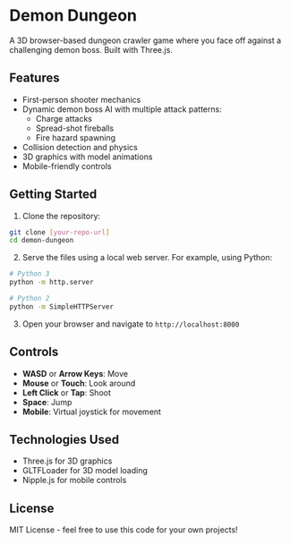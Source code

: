 # Demon Dungeon

A 3D browser-based dungeon crawler game where you face off against a challenging demon boss. Built with Three.js.

## Features

- First-person shooter mechanics
- Dynamic demon boss AI with multiple attack patterns:
  - Charge attacks
  - Spread-shot fireballs
  - Fire hazard spawning
- Collision detection and physics
- 3D graphics with model animations
- Mobile-friendly controls

## Getting Started

1. Clone the repository:
```bash
git clone [your-repo-url]
cd demon-dungeon
```

2. Serve the files using a local web server. For example, using Python:
```bash
# Python 3
python -m http.server

# Python 2
python -m SimpleHTTPServer
```

3. Open your browser and navigate to `http://localhost:8000`

## Controls

- **WASD** or **Arrow Keys**: Move
- **Mouse** or **Touch**: Look around
- **Left Click** or **Tap**: Shoot
- **Space**: Jump
- **Mobile**: Virtual joystick for movement

## Technologies Used

- Three.js for 3D graphics
- GLTFLoader for 3D model loading
- Nipple.js for mobile controls

## License

MIT License - feel free to use this code for your own projects! 